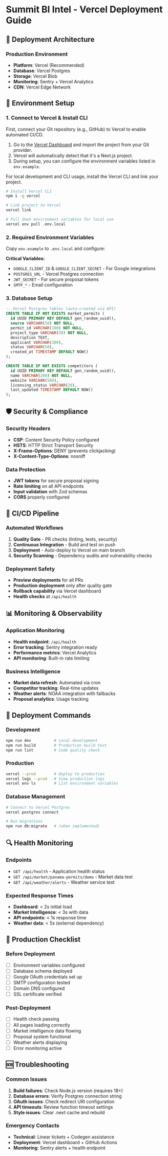 # Summit BI Intel - Vercel Deployment Guide

## 🚀 Deployment Architecture

### Production Environment
- **Platform**: Vercel (Recommended)
- **Database**: Vercel Postgres
- **Storage**: Vercel Blob
- **Monitoring**: Sentry + Vercel Analytics
- **CDN**: Vercel Edge Network

## 🔧 Environment Setup

### 1. Connect to Vercel & Install CLI
First, connect your Git repository (e.g., GitHub) to Vercel to enable automated CI/CD.

1.  Go to the [Vercel Dashboard](https://vercel.com/new) and import the project from your Git provider.
2.  Vercel will automatically detect that it's a Next.js project.
3.  During setup, you can configure the environment variables listed in `env.example`.

For local development and CLI usage, install the Vercel CLI and link your project.
```bash
# Install Vercel CLI
npm i -g vercel

# Link project to Vercel
vercel link

# Pull down environment variables for local use
vercel env pull .env.local
```

### 2. Required Environment Variables
Copy `env.example` to `.env.local` and configure:

**Critical Variables:**
- `GOOGLE_CLIENT_ID` & `GOOGLE_CLIENT_SECRET` - For Google integrations
- `POSTGRES_URL` - Vercel Postgres connection
- `JWT_SECRET` - For secure proposal tokens
- `SMTP_*` - Email configuration

### 3. Database Setup
```sql
-- Vercel Postgres tables (auto-created via API)
CREATE TABLE IF NOT EXISTS market_permits (
  id UUID PRIMARY KEY DEFAULT gen_random_uuid(),
  source VARCHAR(50) NOT NULL,
  permit_id VARCHAR(100) NOT NULL,
  project_type VARCHAR(50) NOT NULL,
  description TEXT,
  applicant VARCHAR(200),
  status VARCHAR(50),
  created_at TIMESTAMP DEFAULT NOW()
);

CREATE TABLE IF NOT EXISTS competitors (
  id UUID PRIMARY KEY DEFAULT gen_random_uuid(),
  name VARCHAR(200) NOT NULL,
  website VARCHAR(500),
  licensing_status VARCHAR(20),
  last_updated TIMESTAMP DEFAULT NOW()
);
```

## 🛡️ Security & Compliance

### Security Headers
- **CSP**: Content Security Policy configured
- **HSTS**: HTTP Strict Transport Security
- **X-Frame-Options**: DENY (prevents clickjacking)
- **X-Content-Type-Options**: nosniff

### Data Protection
- **JWT tokens** for secure proposal signing
- **Rate limiting** on all API endpoints
- **Input validation** with Zod schemas
- **CORS** properly configured

## 🔄 CI/CD Pipeline

### Automated Workflows
1. **Quality Gate** - PR checks (linting, tests, security)
2. **Continuous Integration** - Build and test on push
3. **Deployment** - Auto-deploy to Vercel on main branch
4. **Security Scanning** - Dependency audits and vulnerability checks

### Deployment Safety
- **Preview deployments** for all PRs
- **Production deployment** only after quality gate
- **Rollback capability** via Vercel dashboard
- **Health checks** at `/api/health`

## 📊 Monitoring & Observability

### Application Monitoring
- **Health endpoint**: `/api/health`
- **Error tracking**: Sentry integration ready
- **Performance metrics**: Vercel Analytics
- **API monitoring**: Built-in rate limiting

### Business Intelligence
- **Market data refresh**: Automated via cron
- **Competitor tracking**: Real-time updates
- **Weather alerts**: NOAA integration with fallbacks
- **Proposal analytics**: Usage tracking

## 🚀 Deployment Commands

### Development
```bash
npm run dev          # Local development
npm run build        # Production build test
npm run lint         # Code quality check
```

### Production
```bash
vercel --prod        # Deploy to production
vercel logs --prod   # View production logs
vercel env ls        # List environment variables
```

### Database Management
```bash
# Connect to Vercel Postgres
vercel postgres connect

# Run migrations
npm run db:migrate   # (when implemented)
```

## 🔍 Health Monitoring

### Endpoints
- `GET /api/health` - Application health status
- `GET /api/market/panama-permits/demo` - Market data test
- `GET /api/weather/alerts` - Weather service test

### Expected Response Times
- **Dashboard**: < 2s initial load
- **Market Intelligence**: < 3s with data
- **API endpoints**: < 1s response time
- **Weather data**: < 5s (external dependency)

## 🎯 Production Checklist

### Before Deployment
- [ ] Environment variables configured
- [ ] Database schema deployed
- [ ] Google OAuth credentials set up
- [ ] SMTP configuration tested
- [ ] Domain DNS configured
- [ ] SSL certificate verified

### Post-Deployment
- [ ] Health check passing
- [ ] All pages loading correctly
- [ ] Market intelligence data flowing
- [ ] Proposal system functional
- [ ] Weather alerts displaying
- [ ] Error monitoring active

## 🆘 Troubleshooting

### Common Issues
1. **Build failures**: Check Node.js version (requires 18+)
2. **Database errors**: Verify Postgres connection string
3. **OAuth issues**: Check redirect URI configuration
4. **API timeouts**: Review function timeout settings
5. **Style issues**: Clear .next cache and rebuild

### Emergency Contacts
- **Technical**: Linear tickets + Codegen assistance
- **Deployment**: Vercel dashboard + GitHub Actions
- **Monitoring**: Sentry alerts + health endpoint
